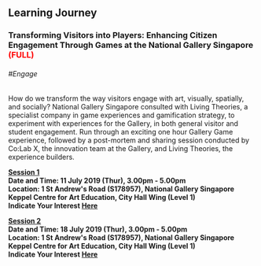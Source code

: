 <!-- ---
title: 'Learning Festival 1-19 July 2019'
permalink: /events/learning-journeys/event-details/LJ_NationalGalleryGamification
breadcrumb: 'Learning Journey'

--- -->


## Learning Journey
### Transforming Visitors into Players: Enhancing Citizen Engagement Through Games at the National Gallery Singapore <font color="red"> (FULL)</font>

###### _#Engage_ 

How do we transform the way visitors engage with art, visually, spatially, and socially? National Gallery Singapore consulted with Living Theories, a specialist company in game experiences and gamification strategy, to experiment with experiences for the Gallery, in both general visitor and student engagement. Run through an exciting one hour Gallery Game experience, followed by a post-mortem and sharing session conducted by Co:Lab X, the innovation team at the Gallery, and Living Theories, the experience builders.

<b><u>Session 1</u><br>
**Date and Time: 11 July 2019 (Thur), 3.00pm - 5.00pm** <br>
**Location: 1 St Andrew's Road (S178957), National Gallery Singapore** <br>
**Keppel Centre for Art Education, City Hall Wing (Level 1)** <br>
**Indicate Your Interest [Here](https://www.eventbrite.sg/e/transforming-visitors-into-players-enhancing-citizen-engagement-through-games-at-the-national-tickets-63104054927)** 

<b><u>Session 2</u><br>
**Date and Time: 18 July 2019 (Thur), 3.00pm - 5.00pm** <br>
**Location: 1 St Andrew's Road (S178957), National Gallery Singapore** <br>
**Keppel Centre for Art Education, City Hall Wing (Level 1)** <br>
**Indicate Your Interest [Here](https://www.eventbrite.sg/e/transforming-visitors-into-players-enhancing-citizen-engagement-through-games-at-the-national-tickets-63372530946)** 

